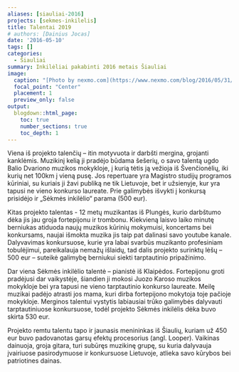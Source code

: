 ```yaml
---
aliases: [siauliai-2016]
projects: [sekmes-inkilelis]
title: Talentai 2019
# authors: [Dainius Jocas]
date: '2016-05-10'
tags: []
categories:
  - Šiauliai
summary: Inkilėliai pakabinti 2016 metais Šiauliai
image:
  caption: "[Photo by nexmo.com](https://www.nexmo.com/blog/2016/05/31/building-sms-google-sheets-application-aws-lambda-dr)"
  focal_point: "Center"
  placement: 1
  preview_only: false
output:
  blogdown::html_page:
    toc: true
    number_sections: true
    toc_depth: 1
---
```

<p>Viena iš projekto talenčių – itin motyvuota ir darbšti mergina, grojanti kanklėmis. Muzikinį kelią ji pradėjo būdama šešerių,  o savo talentą ugdo Balio Dvariono muzikos mokykloje, į kurią tėtis ją vežioja iš Švenčionėlių, iki kurių net 100km į vieną pusę. Jos repertuare yra Magistro studijų programos kūriniai, su kuriais ji žavi publiką ne tik Lietuvoje, bet ir užsienyje, kur yra tapusi ne vieno konkurso laureate. Prie galimybės išvykti į konkursą prisidėjo ir „Sėkmės inkilėlio“ parama  (500 eur).</p>
<p>Kitas projekto talentas -  12 metų muzikantas iš Plungės, kurio darbštumo dėka jis jau groja fortepijonu  ir trombonu.  Kiekvieną laisvo laiko minutę berniukas atiduoda naujų muzikos kūrinių  mokymuisi, koncertams bei konkursams,  naujai išmokta muzika jis taip pat dalinasi savo youtube kanale. Dalyvavimas konkursuose, kurie yra labai svarbūs muzikanto profesiniam tobulėjimui, pareikalauja nemažų išlaidų, tad dalis projekto surinktų lėšų – 500 eur – suteikė galimybę berniukui siekti tarptautinio pripažinimo. </p>
<p>Dar viena Sėkmės inkilėlio talentė – pianistė iš Klaipėdos. Fortepijonu groti pradėjusi dar vaikystėje, šiandien ji mokosi Juozo Karoso muzikos mokykloje bei yra tapusi ne vieno tarptautinio konkurso laureate. Meilę muzikai padėjo atrasti jos mama, kuri dirba fortepijono mokytoja toje pačioje mokykloje. Merginos talentui vystytis labiausiai trūko galimybės dalyvauti tarptautiniuose konkursuose, todėl  projekto Sėkmės inkilėlis dėka buvo skirta 530 eur. </p>
Projekto remtu talentu tapo ir jaunasis menininkas iš Šiaulių, kuriam už 450 eur buvo padovanotas  garsų efektų procesorius (angl. Looper). Vaikinas dainuoja, groja gitara, turi subūręs muzikinę grupę, su kuria dalyvauja įvairiuose pasirodymuose ir konkursuose Lietuvoje, atlieka savo kūrybos bei patriotines dainas.

